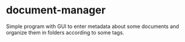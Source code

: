 # document-manager
Simple program with GUI to enter metadata about some documents and organize them in folders according to some tags.
